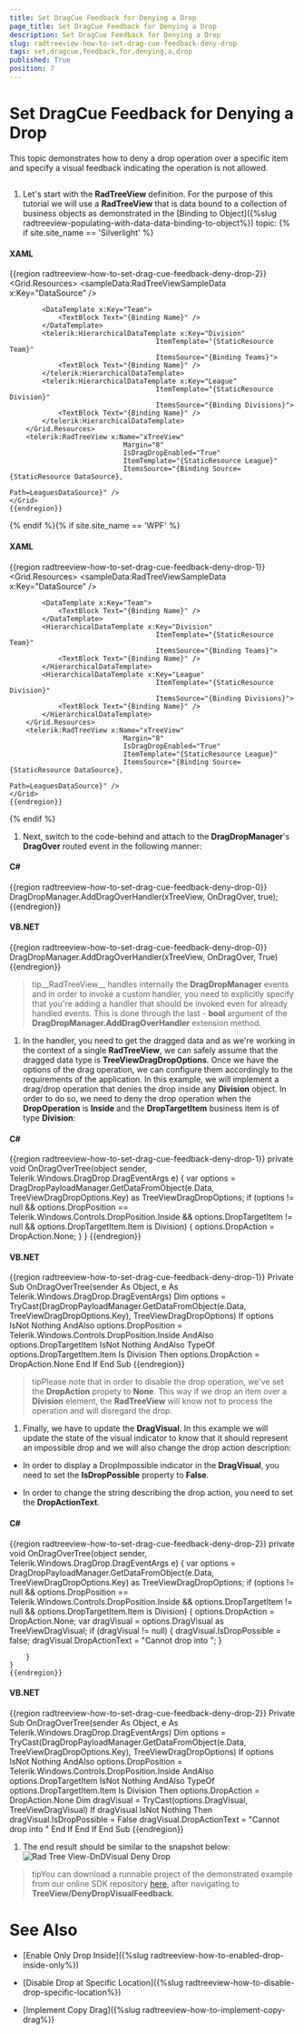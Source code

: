 ```yaml
---
title: Set DragCue Feedback for Denying a Drop
page_title: Set DragCue Feedback for Denying a Drop
description: Set DragCue Feedback for Denying a Drop
slug: radtreeview-how-to-set-drag-cue-feedback-deny-drop
tags: set,dragcue,feedback,for,denying,a,drop
published: True
position: 7
---
```


# Set DragCue Feedback for Denying a Drop



This topic demonstrates how to deny a drop operation over a specific item and specify a visual feedback indicating the operation is not allowed.

## 

1. Let's start with the __RadTreeView__ definition. For the purpose of this tutorial we will use a __RadTreeView__ that is data bound to a collection of business objects as demonstrated in the [Binding to Object]({%slug radtreeview-populating-with-data-data-binding-to-object%}) topic:
			{% if site.site_name == 'Silverlight' %}

#### __XAML__

{{region radtreeview-how-to-set-drag-cue-feedback-deny-drop-2}}
	<Grid>
	    <Grid.Resources>
	        <sampleData:RadTreeViewSampleData x:Key="DataSource" />
	
	        <DataTemplate x:Key="Team">
	            <TextBlock Text="{Binding Name}" />
	        </DataTemplate>
	        <telerik:HierarchicalDataTemplate x:Key="Division"
	                                    ItemTemplate="{StaticResource Team}"
	                                    ItemsSource="{Binding Teams}">
	            <TextBlock Text="{Binding Name}" />
	        </telerik:HierarchicalDataTemplate>
	        <telerik:HierarchicalDataTemplate x:Key="League"
	                                    ItemTemplate="{StaticResource Division}"
	                                    ItemsSource="{Binding Divisions}">
	            <TextBlock Text="{Binding Name}" />
	        </telerik:HierarchicalDataTemplate>
	    </Grid.Resources>
	    <telerik:RadTreeView x:Name="xTreeView"
	                            Margin="8"
	                            IsDragDropEnabled="True"
	                            ItemTemplate="{StaticResource League}"
	                            ItemsSource="{Binding Source={StaticResource DataSource},
	                                                Path=LeaguesDataSource}" />
	</Grid>       
	{{endregion}}

{% endif %}{% if site.site_name == 'WPF' %}

#### __XAML__

{{region radtreeview-how-to-set-drag-cue-feedback-deny-drop-1}}
	<Grid>
	    <Grid.Resources>
	        <sampleData:RadTreeViewSampleData x:Key="DataSource" />
	
	        <DataTemplate x:Key="Team">
	            <TextBlock Text="{Binding Name}" />
	        </DataTemplate>
	        <HierarchicalDataTemplate x:Key="Division"
	                                    ItemTemplate="{StaticResource Team}"
	                                    ItemsSource="{Binding Teams}">
	            <TextBlock Text="{Binding Name}" />
	        </HierarchicalDataTemplate>
	        <HierarchicalDataTemplate x:Key="League"
	                                    ItemTemplate="{StaticResource Division}"
	                                    ItemsSource="{Binding Divisions}">
	            <TextBlock Text="{Binding Name}" />
	        </HierarchicalDataTemplate>
	    </Grid.Resources>
	    <telerik:RadTreeView x:Name="xTreeView"
	                            Margin="8"
	                            IsDragDropEnabled="True"
	                            ItemTemplate="{StaticResource League}"
	                            ItemsSource="{Binding Source={StaticResource DataSource},
	                                                Path=LeaguesDataSource}" />
	</Grid>       
	{{endregion}}

{% endif %}

1. Next, switch to the code-behind and attach to the __DragDropManager__'s __DragOver__ routed event in the following manner:
			

#### __C#__

{{region radtreeview-how-to-set-drag-cue-feedback-deny-drop-0}}
	DragDropManager.AddDragOverHandler(xTreeView, OnDragOver, true);
	{{endregion}}



#### __VB.NET__

{{region radtreeview-how-to-set-drag-cue-feedback-deny-drop-0}}
	DragDropManager.AddDragOverHandler(xTreeView, OnDragOver, True)
	{{endregion}}



>tip__RadTreeView__ handles internally the __DragDropManager__ events and in order to invoke a custom handler, you need to explicitly specify that you're adding a handler that should be invoked even for already handled events. This is done through the last - __bool__ argument of the __DragDropManager.AddDragOverHandler__ extension method.
			  

1. In the handler, you need to get the dragged data and as we're working in the context of a single __RadTreeView__, we can safely assume that the dragged data type is __TreeViewDragDropOptions__. Once we have the options of the drag operation, we can configure them accordingly to the requirements of the application. In this example, we will implement a drag/drop operation that denies the drop inside any __Division__ object. In order to do so, we need to deny the drop operation when the __DropOperation__ is __Inside__ and the __DropTargetItem__ business item is of type __Division__:
			

#### __C#__

{{region radtreeview-how-to-set-drag-cue-feedback-deny-drop-1}}
	private void OnDragOverTree(object sender, Telerik.Windows.DragDrop.DragEventArgs e)
	{
	    var options = DragDropPayloadManager.GetDataFromObject(e.Data, TreeViewDragDropOptions.Key) as TreeViewDragDropOptions;
	    if (options != null && options.DropPosition == Telerik.Windows.Controls.DropPosition.Inside && options.DropTargetItem != null && options.DropTargetItem.Item is Division)
	    {
	        options.DropAction = DropAction.None;
	    }
	}
	{{endregion}}



#### __VB.NET__

{{region radtreeview-how-to-set-drag-cue-feedback-deny-drop-1}}
	Private Sub OnDragOverTree(sender As Object, e As Telerik.Windows.DragDrop.DragEventArgs)
		Dim options = TryCast(DragDropPayloadManager.GetDataFromObject(e.Data, TreeViewDragDropOptions.Key), TreeViewDragDropOptions)
		If options IsNot Nothing AndAlso options.DropPosition = Telerik.Windows.Controls.DropPosition.Inside AndAlso options.DropTargetItem IsNot Nothing AndAlso TypeOf options.DropTargetItem.Item Is Division Then
			options.DropAction = DropAction.None
		End If
	End Sub
	{{endregion}}



>tipPlease note that in order to disable the drop operation, we've set the __DropAction__ propety to __None__. This way if we drop an item over a __Division__ element, the __RadTreeView__ will know not to process the operation and will disregard the drop.
			  

1. Finally, we have to update the __DragVisual__. In this example we will update the state of the visual indicator to know that it should represent an impossible drop and we will also change the drop action description:
			

* In order to display a DropImpossible indicator in the __DragVisual__, you need to set the __IsDropPossible__ property to __False__.
				

* In order to change the string describing the drop action, you need to set the __DropActionText__.
				

#### __C#__

{{region radtreeview-how-to-set-drag-cue-feedback-deny-drop-2}}
	private void OnDragOverTree(object sender, Telerik.Windows.DragDrop.DragEventArgs e)
	{
	    var options = DragDropPayloadManager.GetDataFromObject(e.Data, TreeViewDragDropOptions.Key) as TreeViewDragDropOptions;
	    if (options != null && options.DropPosition == Telerik.Windows.Controls.DropPosition.Inside && options.DropTargetItem != null && options.DropTargetItem.Item is Division)
	    {
	        options.DropAction = DropAction.None;
	        var dragVisual = options.DragVisual as TreeViewDragVisual;
	        if (dragVisual != null)
	        {
	            dragVisual.IsDropPossible = false;
	            dragVisual.DropActionText = "Cannot drop into ";
	        } 
	
	    }
	}
	{{endregion}}



#### __VB.NET__

{{region radtreeview-how-to-set-drag-cue-feedback-deny-drop-2}}
	Private Sub OnDragOverTree(sender As Object, e As Telerik.Windows.DragDrop.DragEventArgs)
		Dim options = TryCast(DragDropPayloadManager.GetDataFromObject(e.Data, TreeViewDragDropOptions.Key), TreeViewDragDropOptions)
		If options IsNot Nothing AndAlso options.DropPosition = Telerik.Windows.Controls.DropPosition.Inside AndAlso options.DropTargetItem IsNot Nothing AndAlso TypeOf options.DropTargetItem.Item Is Division Then
			options.DropAction = DropAction.None
			Dim dragVisual = TryCast(options.DragVisual, TreeViewDragVisual)
			If dragVisual IsNot Nothing Then
				dragVisual.IsDropPossible = False
				dragVisual.DropActionText = "Cannot drop into "
			End If
		End If
	End Sub
	{{endregion}}



1. The end result should be similar to the snapshot below:![Rad Tree View-DnDVisual Deny Drop](images/RadTreeView-DnDVisualDenyDrop.png)

>tipYou can download a runnable project of the demonstrated example from our online SDK repository
			[here](https://github.com/telerik/xaml-sdk), after navigating to __TreeView/DenyDropVisualFeedback__.
		  

# See Also

 * [Enable Only Drop Inside]({%slug radtreeview-how-to-enabled-drop-inside-only%})

 * [Disable Drop at Specific Location]({%slug radtreeview-how-to-disable-drop-specific-location%})

 * [Implement Copy Drag]({%slug radtreeview-how-to-implement-copy-drag%})
